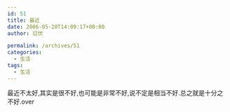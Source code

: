 ```yaml
---
id: 51
title: 最近
date: 2006-05-20T14:09:17+00:00
author: 愆伏

permalink: /archives/51
categories:
  - 生活
tags:
  - 生活
---
```

最近不太好,其实是很不好,也可能是非常不好,说不定是相当不好.总之就是十分之不好.over
